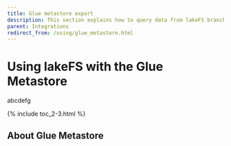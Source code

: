 ```yaml
---
title: Glue metastore export
description: This section explains how to query data from lakeFS branches in services backed by Glue Metastore.
parent: Integrations
redirect_from: /using/glue_metastore.html
---
```



# Using lakeFS with the Glue Metastore

abcdefg

{% include toc_2-3.html %}

## About Glue Metastore
